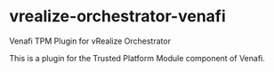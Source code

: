 # vrealize-orchestrator-venafi
Venafi TPM Plugin for vRealize Orchestrator

This is a plugin for the Trusted Platform Module component of Venafi.
